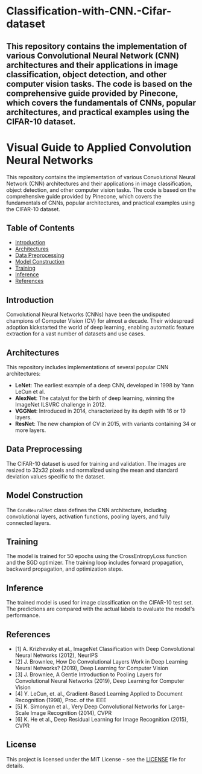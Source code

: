 # Classification-with-CNN.-Cifar-dataset
## This repository contains the implementation of various Convolutional Neural Network (CNN) architectures and their applications in image classification, object detection, and other computer vision tasks. The code is based on the comprehensive guide provided by Pinecone, which covers the fundamentals of CNNs, popular architectures, and practical examples using the CIFAR-10 dataset.

# Visual Guide to Applied Convolution Neural Networks

This repository contains the implementation of various Convolutional Neural Network (CNN) architectures and their applications in image classification, object detection, and other computer vision tasks. The code is based on the comprehensive guide provided by Pinecone, which covers the fundamentals of CNNs, popular architectures, and practical examples using the CIFAR-10 dataset.

## Table of Contents
- [Introduction](#introduction)
- [Architectures](#architectures)
- [Data Preprocessing](#data-preprocessing)
- [Model Construction](#model-construction)
- [Training](#training)
- [Inference](#inference)
- [References](#references)

## Introduction
Convolutional Neural Networks (CNNs) have been the undisputed champions of Computer Vision (CV) for almost a decade. Their widespread adoption kickstarted the world of deep learning, enabling automatic feature extraction for a vast number of datasets and use cases.

## Architectures
This repository includes implementations of several popular CNN architectures:
- **LeNet**: The earliest example of a deep CNN, developed in 1998 by Yann LeCun et al.
- **AlexNet**: The catalyst for the birth of deep learning, winning the ImageNet ILSVRC challenge in 2012.
- **VGGNet**: Introduced in 2014, characterized by its depth with 16 or 19 layers.
- **ResNet**: The new champion of CV in 2015, with variants containing 34 or more layers.

## Data Preprocessing
The CIFAR-10 dataset is used for training and validation. The images are resized to 32x32 pixels and normalized using the mean and standard deviation values specific to the dataset.

## Model Construction
The `ConvNeuralNet` class defines the CNN architecture, including convolutional layers, activation functions, pooling layers, and fully connected layers.

## Training
The model is trained for 50 epochs using the CrossEntropyLoss function and the SGD optimizer. The training loop includes forward propagation, backward propagation, and optimization steps.

## Inference
The trained model is used for image classification on the CIFAR-10 test set. The predictions are compared with the actual labels to evaluate the model's performance.

## References
- [1] A. Krizhevsky et al., ImageNet Classification with Deep Convolutional Neural Networks (2012), NeurIPS
- [2] J. Brownlee, How Do Convolutional Layers Work in Deep Learning Neural Networks? (2019), Deep Learning for Computer Vision
- [3] J. Brownlee, A Gentle Introduction to Pooling Layers for Convolutional Neural Networks (2019), Deep Learning for Computer Vision
- [4] Y. LeCun, et. al., Gradient-Based Learning Applied to Document Recognition (1998), Proc. of the IEEE
- [5] K. Simonyan et al., Very Deep Convolutional Networks for Large-Scale Image Recognition (2014), CVPR
- [6] K. He et al., Deep Residual Learning for Image Recognition (2015), CVPR

## License
This project is licensed under the MIT License - see the [LICENSE](LICENSE) file for details.
